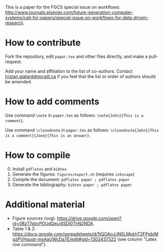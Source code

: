 This is a paper for the FGCS special issue on workflows: http://www.journals.elsevier.com/future-generation-computer-systems/call-for-papers/special-issue-on-workflows-for-data-driven-research.

# How to contribute

Fork the repository, edit ```paper.tex``` and other files directly, and make a pull-request. 

Add your name and affiliation to the list of co-authors. Contact tristan.glatard@mcgill.ca if you feel that the list or order of authors should be amended.

# How to add comments

Use command ```\note``` in ```paper.tex``` as follows: ```\note{John}{This is a comment}```.

Use command ```\closednote``` in ```paper.tex``` as follows: ```\closednote{John}{This is a comment}{Jane}{This is an answer}```.

# How to compile

0. Install ```pdflatex``` and ```bibtex```
1. Generate the figures: ```figures/export.sh``` (requires ```inkscape```)
2. Compile the document: ```pdflatex paper ; pdflatex paper```
3. Generate the bibliography: ```bibtex paper ; pdflatex paper```

# Additional material

* Figure sources (svg): https://drive.google.com/open?id=0BzT7pbvPDUdQejJ4SDI0TnN2NDA.
* Table 1 & 2: https://docs.google.com/spreadsheets/d/1tQOApJJN5LMpkhT2FPpbiMqzPVHqugt-msAaUWcDa7E/edit#gid=1302437322 (see column "Latex row command").
